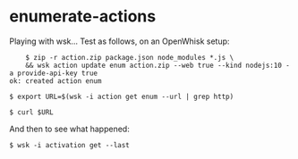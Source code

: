 enumerate-actions
============

Playing with wsk...
Test as follows, on an OpenWhisk setup:

        $ zip -r action.zip package.json node_modules *.js \
        && wsk action update enum action.zip --web true --kind nodejs:10 -a provide-api-key true
    ok: created action enum
    
    $ export URL=$(wsk -i action get enum --url | grep http)

    $ curl $URL
    
And then to see what happened:

    $ wsk -i activation get --last

	

